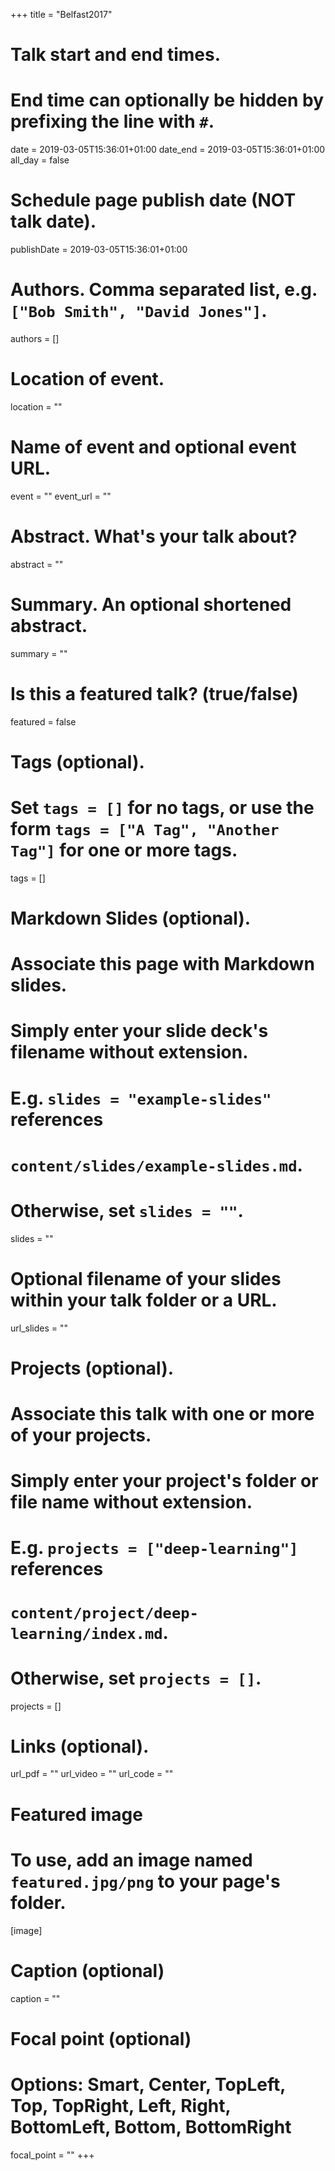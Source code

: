 +++
title = "Belfast2017"

# Talk start and end times.
#   End time can optionally be hidden by prefixing the line with `#`.
date = 2019-03-05T15:36:01+01:00
date_end = 2019-03-05T15:36:01+01:00
all_day = false

# Schedule page publish date (NOT talk date).
publishDate = 2019-03-05T15:36:01+01:00

# Authors. Comma separated list, e.g. `["Bob Smith", "David Jones"]`.
authors = []

# Location of event.
location = ""

# Name of event and optional event URL.
event = ""
event_url = ""

# Abstract. What's your talk about?
abstract = ""

# Summary. An optional shortened abstract.
summary = ""

# Is this a featured talk? (true/false)
featured = false

# Tags (optional).
#   Set `tags = []` for no tags, or use the form `tags = ["A Tag", "Another Tag"]` for one or more tags.
tags = []

# Markdown Slides (optional).
#   Associate this page with Markdown slides.
#   Simply enter your slide deck's filename without extension.
#   E.g. `slides = "example-slides"` references 
#   `content/slides/example-slides.md`.
#   Otherwise, set `slides = ""`.
slides = ""

# Optional filename of your slides within your talk folder or a URL.
url_slides = ""

# Projects (optional).
#   Associate this talk with one or more of your projects.
#   Simply enter your project's folder or file name without extension.
#   E.g. `projects = ["deep-learning"]` references 
#   `content/project/deep-learning/index.md`.
#   Otherwise, set `projects = []`.
projects = []

# Links (optional).
url_pdf = ""
url_video = ""
url_code = ""

# Featured image
# To use, add an image named `featured.jpg/png` to your page's folder. 
[image]
  # Caption (optional)
  caption = ""

  # Focal point (optional)
  # Options: Smart, Center, TopLeft, Top, TopRight, Left, Right, BottomLeft, Bottom, BottomRight
  focal_point = ""
+++
